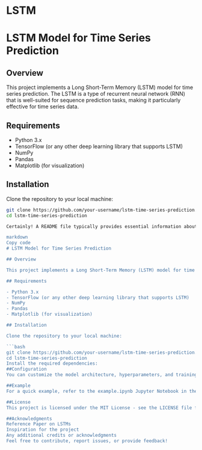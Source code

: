 # LSTM
# LSTM Model for Time Series Prediction

## Overview

This project implements a Long Short-Term Memory (LSTM) model for time series prediction. The LSTM is a type of recurrent neural network (RNN) that is well-suited for sequence prediction tasks, making it particularly effective for time series data.

## Requirements

- Python 3.x
- TensorFlow (or any other deep learning library that supports LSTM)
- NumPy
- Pandas
- Matplotlib (for visualization)

## Installation

Clone the repository to your local machine:

```bash
git clone https://github.com/your-username/lstm-time-series-prediction.git
cd lstm-time-series-prediction

Certainly! A README file typically provides essential information about a project, including how to use it, what it does, and any other relevant details. Here's an example of a README file for a project involving an LSTM model:

markdown
Copy code
# LSTM Model for Time Series Prediction

## Overview

This project implements a Long Short-Term Memory (LSTM) model for time series prediction. The LSTM is a type of recurrent neural network (RNN) that is well-suited for sequence prediction tasks, making it particularly effective for time series data.

## Requirements

- Python 3.x
- TensorFlow (or any other deep learning library that supports LSTM)
- NumPy
- Pandas
- Matplotlib (for visualization)

## Installation

Clone the repository to your local machine:

```bash
git clone https://github.com/your-username/lstm-time-series-prediction.git
cd lstm-time-series-prediction
Install the required dependencies:
##Configuration
You can customize the model architecture, hyperparameters, and training settings in the config.yaml file.

##Example
For a quick example, refer to the example.ipynb Jupyter Notebook in the examples directory.

##License
This project is licensed under the MIT License - see the LICENSE file for details.

##Acknowledgments
Reference Paper on LSTMs
Inspiration for the project
Any additional credits or acknowledgments
Feel free to contribute, report issues, or provide feedback!
